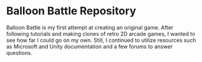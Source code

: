 # Balloon Battle Repository

Balloon Battle is my first attempt at creating an original game. After following tutorials and making clones of retro 2D arcade games, I wanted to see how far I could go on my own. Still, I continued to utilize resources such as Microsoft and Unity documentation and a few forums to answer questions.

